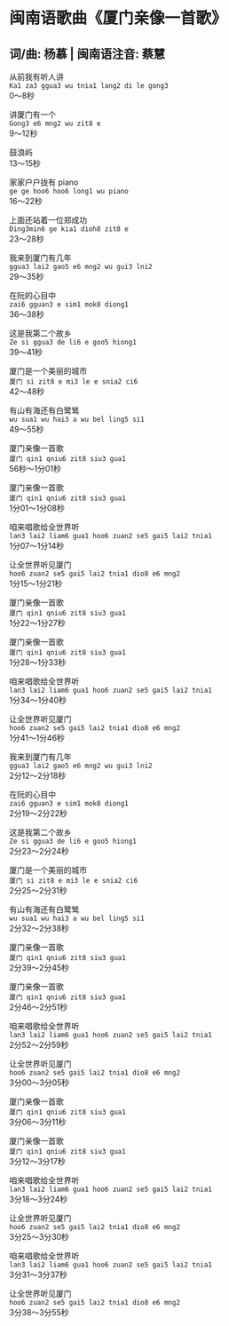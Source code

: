 # 闽南语歌曲《厦门亲像一首歌》
## 词/曲: 杨慕 | 闽南语注音: 蔡慧

从前我有听人讲  
`Ka1 za3 ggua3 wu tnia1 lang2 di le gong3`  
0～8秒

讲厦门有一个  
`Gong3 e6 mng2 wu zit8 e`  
9～12秒

鼓浪屿  
13～15秒

家家户户拢有 piano  
`ge ge hoo6 hoo6 long1 wu piano`  
16～22秒

上面还站着一位郑成功  
`Ding3min6 ge kia1 dioh8 zit8 e`  
23～28秒

我来到厦门有几年  
`ggua3 lai2 gao5 e6 mng2 wu gui3 lni2`  
29～35秒

在阮的心目中  
`zai6 gguan3 e sim1 mok8 diong1`  
36～38秒

这是我第二个故乡  
`Ze si ggua3 de li6 e goo5 hiong1`  
39～41秒

厦门是一个美丽的城市  
`厦门 si zit8 e mi3 le e snia2 ci6`  
42～48秒

有山有海还有白鹭鸶  
`wu sua1 wu hai3 a wu bel ling5 si1`  
49～55秒

厦门亲像一首歌  
`厦门 qin1 qniu6 zit8 siu3 gua1`  
56秒～1分01秒

厦门亲像一首歌  
`厦门 qin1 qniu6 zit8 siu3 gua1`  
1分01～1分08秒

咱来唱歌给全世界听  
`lan3 lai2 liam6 gua1 hoo6 zuan2 se5 gai5 lai2 tnia1`  
1分07～1分14秒

让全世界听见厦门  
`hoo6 zuan2 se5 gai5 lai2 tnia1 dio8 e6 mng2`  
1分15～1分21秒

厦门亲像一首歌  
`厦门 qin1 qniu6 zit8 siu3 gua1`  
1分22～1分27秒

厦门亲像一首歌  
`厦门 qin1 qniu6 zit8 siu3 gua1`  
1分28～1分33秒

咱来唱歌给全世界听  
`lan3 lai2 liam6 gua1 hoo6 zuan2 se5 gai5 lai2 tnia1`  
1分34～1分40秒

让全世界听见厦门  
`hoo6 zuan2 se5 gai5 lai2 tnia1 dio8 e6 mng2`  
1分41～1分46秒

我来到厦门有几年  
`ggua3 lai2 gao5 e6 mng2 wu gui3 lni2`  
2分12～2分18秒

在阮的心目中  
`zai6 gguan3 e sim1 mok8 diong1`  
2分19～2分22秒

这是我第二个故乡  
`Ze si ggua3 de li6 e goo5 hiong1`  
2分23～2分24秒

厦门是一个美丽的城市  
`厦门 si zit8 e mi3 le e snia2 ci6`  
2分25～2分31秒

有山有海还有白鹭鸶  
`wu sua1 wu hai3 a wu bel ling5 si1`  
2分32～2分38秒

厦门亲像一首歌  
`厦门 qin1 qniu6 zit8 siu3 gua1`  
2分39～2分45秒

厦门亲像一首歌  
`厦门 qin1 qniu6 zit8 siu3 gua1`  
2分46～2分51秒

咱来唱歌给全世界听  
`lan3 lai2 liam6 gua1 hoo6 zuan2 se5 gai5 lai2 tnia1`  
2分52～2分59秒

让全世界听见厦门  
`hoo6 zuan2 se5 gai5 lai2 tnia1 dio8 e6 mng2`  
3分00～3分05秒

厦门亲像一首歌  
`厦门 qin1 qniu6 zit8 siu3 gua1`  
3分06～3分11秒

厦门亲像一首歌  
`厦门 qin1 qniu6 zit8 siu3 gua1`  
3分12～3分17秒

咱来唱歌给全世界听  
`lan3 lai2 liam6 gua1 hoo6 zuan2 se5 gai5 lai2 tnia1`  
3分18～3分24秒

让全世界听见厦门  
`hoo6 zuan2 se5 gai5 lai2 tnia1 dio8 e6 mng2`  
3分25～3分30秒

咱来唱歌给全世界听  
`lan3 lai2 liam6 gua1 hoo6 zuan2 se5 gai5 lai2 tnia1`  
3分31～3分37秒

让全世界听见厦门  
`hoo6 zuan2 se5 gai5 lai2 tnia1 dio8 e6 mng2`  
3分38～3分55秒